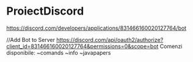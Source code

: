 # ProiectDiscord
https://discord.com/developers/applications/831466160020127764/bot

//Add Bot to Server
https://discord.com/api/oauth2/authorize?client_id=831466160020127764&permissions=0&scope=bot
Comenzi disponibile:
  ~comands
  ~info
  ~javapapers
